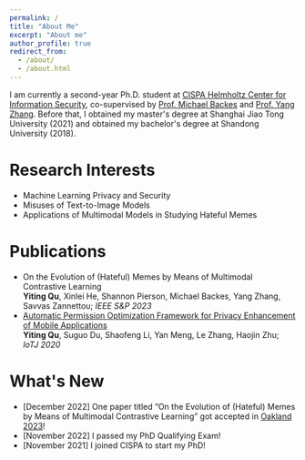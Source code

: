 ```yaml
---
permalink: /
title: "About Me"
excerpt: "About me"
author_profile: true
redirect_from: 
  - /about/
  - /about.html
---
```

I am currently a second-year Ph.D. student at [CISPA Helmholtz Center for Information Security](https://cispa.de/en), co-supervised by [Prof. Michael Backes](https://cispa.de/en/about/director-page) and [Prof. Yang Zhang](https://yangzhangalmo.github.io/). Before that, I obtained my master's degree at Shanghai Jiao Tong University (2021) and obtained my bachelor's degree at Shandong University (2018).

Research Interests
======
- Machine Learning Privacy and Security
- Misuses of Text-to-Image Models
- Applications of Multimodal Models in Studying Hateful Memes

Publications
======
- On the Evolution of (Hateful) Memes by Means of Multimodal Contrastive Learning \
<b>Yiting Qu</b>, Xinlei He, Shannon Pierson, Michael Backes, Yang Zhang, Savvas Zannettou; *IEEE S&P 2023*
- [Automatic Permission Optimization Framework for Privacy Enhancement of Mobile Applications](https://ieeexplore.ieee.org/abstract/document/9270036)\
<b>Yiting Qu</b>, Suguo Du, Shaofeng Li, Yan Meng, Le Zhang, Haojin Zhu; *IoTJ 2020*

What's New
======
- [December 2022] One paper titled “On the Evolution of (Hateful) Memes by Means of Multimodal Contrastive Learning” got accepted in [Oakland 2023](https://www.ieee-security.org/TC/SP2023/)!
- [November 2022] I passed my PhD Qualifying Exam!
- [November 2021] I joined CISPA to start my PhD!
